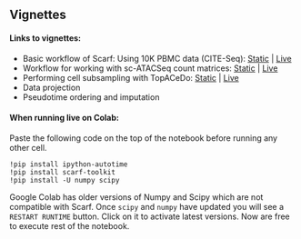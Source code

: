 ## Vignettes

#### Links to vignettes:

   - Basic workflow of Scarf: Using 10K PBMC data (CITE-Seq): [Static](https://nbviewer.jupyter.org/github/parashardhapola/scarf_vignettes/blob/main/basic_tutorial.ipynb) | [Live](https://colab.research.google.com/github//parashardhapola/scarf_vignettes/blob/main/basic_tutorial.ipynb)
   - Workflow for working with sc-ATACSeq count matrices: [Static](https://nbviewer.jupyter.org/github/parashardhapola/scarf_vignettes/blob/main/basic_tutorial_scATACseq.ipynb) | [Live](https://colab.research.google.com/github//parashardhapola/scarf_vignettes/blob/main/basic_tutorial_scATACseq.ipynb)
   - Performing cell subsampling with TopACeDo: [Static](https://nbviewer.jupyter.org/github/parashardhapola/scarf_vignettes/blob/main/cell_subsampling_tutorial.ipynb) | [Live](https://colab.research.google.com/github//parashardhapola/scarf_vignettes/blob/main/cell_subsampling_tutorial.ipynb)
   - Data projection
   - Pseudotime ordering and imputation


#### When running live on Colab:

Paste the following code on the top of the notebook before running any other cell. 
```
!pip install ipython-autotime
!pip install scarf-toolkit
!pip install -U numpy scipy
```

Google Colab has older versions of Numpy and Scipy which are not compatible with Scarf.
Once `scipy` and `numpy` have updated you will see a `RESTART RUNTIME` button. Click on it to activate latest versions.
Now are free to execute rest of the notebook.
